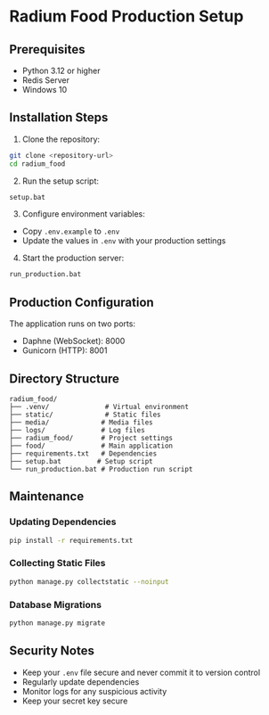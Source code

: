 # Radium Food Production Setup

## Prerequisites
- Python 3.12 or higher
- Redis Server
- Windows 10

## Installation Steps

1. Clone the repository:
```bash
git clone <repository-url>
cd radium_food
```

2. Run the setup script:
```bash
setup.bat
```

3. Configure environment variables:
- Copy `.env.example` to `.env`
- Update the values in `.env` with your production settings

4. Start the production server:
```bash
run_production.bat
```

## Production Configuration

The application runs on two ports:
- Daphne (WebSocket): 8000
- Gunicorn (HTTP): 8001

## Directory Structure
```
radium_food/
├── .venv/              # Virtual environment
├── static/             # Static files
├── media/             # Media files
├── logs/              # Log files
├── radium_food/       # Project settings
├── food/              # Main application
├── requirements.txt   # Dependencies
├── setup.bat         # Setup script
└── run_production.bat # Production run script
```

## Maintenance

### Updating Dependencies
```bash
pip install -r requirements.txt
```

### Collecting Static Files
```bash
python manage.py collectstatic --noinput
```

### Database Migrations
```bash
python manage.py migrate
```

## Security Notes
- Keep your `.env` file secure and never commit it to version control
- Regularly update dependencies
- Monitor logs for any suspicious activity
- Keep your secret key secure 
